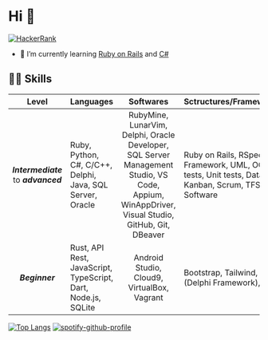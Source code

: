 # Hi 🤙
[![HackerRank](https://img.shields.io/badge/-HackerRank-2EC866?style=for-the-badge&logo=HackerRank&logoColor=white)](https://www.hackerrank.com/profile/h_s_s_henrique)
- 📔 I’m currently learning [Ruby on Rails][ruby_projects] and [C#][csharp_projects]
<!--
### Hi there 👋

**henrique-souza/henrique-souza** is a ✨ _special_ ✨ repository because its `README.md` (this file) appears on your GitHub profile.
Here are some ideas to get you started:
- 🔭 I’m currently working on ...
- 🌱 I’m currently learning ...
- 👯 I’m looking to collaborate on ...
- 🤔 I’m looking for help with ...
- 💬 Ask me about ...
- 📫 How to reach me: ...
- 😄 Pronouns: ...
- ⚡ Fun fact: ...
-->
## 🧙‍♂️ Skills

| Level | Languages  | Softwares | Sctructures/Frameworks/Methodologies |
| :-: | :- | :-: | :- |
| **_Intermediate_** to **_advanced_** |  Ruby, Python, C#, C/C++, Delphi, Java, SQL Server, Oracle | RubyMine, LunarVim, Delphi, Oracle Developer, SQL Server Management Studio, VS Code, Appium, WinAppDriver, Visual Studio, GitHub, Git, DBeaver | Ruby on Rails, RSpec, .NET, Entity Framework, UML, OOP, TDD, Automated tests, Unit tests, Data sctructures, Kanban, Scrum, TFS, Azure DevOps, Jira Software |
| **_Beginner_** | Rust, API Rest, JavaScript, TypeScript, Dart, Node.js, SQLite | Android Studio, Cloud9, VirtualBox, Vagrant | Bootstrap, Tailwind, Angular, React, Horse (Delphi Framework), Flutter |

[![Top Langs](https://github-readme-stats.vercel.app/api/top-langs/?username=henrique-souza&theme=ayu-mirage&layout=compact&langs_count=10&hide=HTML,Batchfile,CSS,Less,Cmake,c%2B%2B,swift)](https://github.com/henrique-souza?tab=repositories) [![spotify-github-profile][spotify]](https://github.com/kittinan/spotify-github-profile)

[spotify]: https://spotify-github-profile.vercel.app/api/view?uid=22aaqwnwsca3lv62n6lido44i&cover_image=true&theme=natemoo-re&show_offline=true&bar_color=000000&bar_color_cover=true
[ruby_projects]: https://github.com/henrique-souza?tab=repositories&q=&type=&language=ruby&sort=
[delphi_projects]: https://github.com/henrique-souza/delphi_exercises
[csharp_projects]: https://github.com/henrique-souza?tab=repositories&q=&type=&language=c%23&sort=
